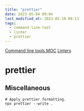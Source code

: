 ```yaml
---
title: "prettier"
date: 2023-05-04 09:04
last_modified_at: 2023-05-10 08:11
tags:
  - command-line-tool
  - linter
  - prettier
---
```


[Command line tools MOC](Command%20line%20tools%20MOC.md)
[Linters](Linters.md)

# prettier

## Miscellaneous

```shell
# Apply prettier formatting.
npx prettier --write .
```
